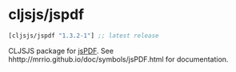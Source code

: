 # cljsjs/jspdf

[](dependency)
```clojure
[cljsjs/jspdf "1.3.2-1"] ;; latest release
```
[](/dependency)

CLJSJS package for [jsPDF](https://parall.ax/products/jspdf). See hhttp://mrrio.github.io/doc/symbols/jsPDF.html for documentation.
